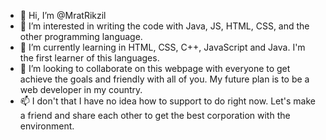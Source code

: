 - 👋 Hi, I’m @MratRikzil
- 👀 I’m interested in writing the code with Java, JS, HTML, CSS, and the other programming language. 
- 🌱 I’m currently learning in HTML, CSS, C++, JavaScript and Java. I'm the first learner of this languages.
- 💞️ I’m looking to collaborate on this webpage with everyone to get achieve the goals and friendly with all of you. My future plan is to be a web developer in my country.
- 📫 I don't that I have no idea how to support to do right now. Let's make a friend and share each other to get the best corporation with the environment. 

<!---
MratRikzil/MratRikzil is a ✨ special ✨ repository because its `README.md` (this file) appears on your GitHub profile.
You can click the Preview link to take a look at your changes.
--->
